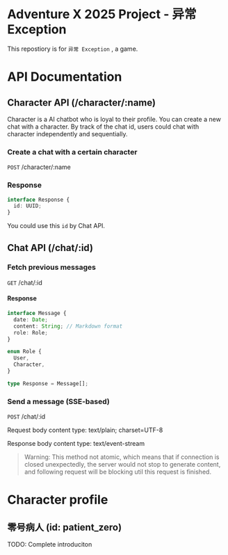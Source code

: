 # Adventure X 2025 Project - 异常 Exception

This repostiory is for `异常 Exception` , a game.

# API Documentation

## Character API (/character/:name)

Character is a AI chatbot who is loyal to their profile. You can create a new chat with a character.
By track of the chat id, users could chat with character independently and sequentially.

### Create a chat with a certain character

`POST` /character/:name

### Response

```typescript
interface Response {
  id: UUID;
}
```

You could use this `id` by Chat API.

## Chat API (/chat/:id)

### Fetch previous messages

`GET` /chat/:id

#### Response

```typescript
interface Message {
  date: Date;
  content: String; // Markdown format
  role: Role;
}

enum Role {
  User,
  Character,
}

type Response = Message[];
```

### Send a message (SSE-based)

`POST` /chat/:id

Request body content type: text/plain; charset=UTF-8

Response body content type: text/event-stream

> Warning: This method not atomic, which means that if connection is closed unexpectedly,
> the server would not stop to generate content, and following request will be blocking util this request is finished.

# Character profile

## 零号病人 (id: patient_zero)

TODO: Complete introduciton
